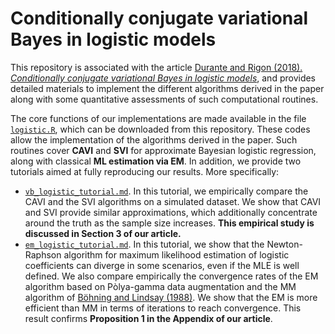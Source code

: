 
# Conditionally conjugate variational Bayes in logistic models


This repository is associated with the article [Durante and Rigon (2018). *Conditionally conjugate variational Bayes in logistic models*](https://arxiv.org/abs/1711.06999), and provides detailed materials to implement the different algorithms derived in the paper along with some quantitative assessments of such computational routines. 

The core functions of our implementations are made available in the file [`logistic.R`](https://github.com/tommasorigon/logisticVB/blob/master/logistic.R), which can be downloaded from this repository. These codes allow the implementation of the algorithms derived in the paper. Such routines cover **CAVI** and **SVI** for approximate Bayesian logistic regression, along with classical **ML estimation via EM**. In addition, we provide two tutorials aimed at fully reproducing our results. More specifically:

- [`vb_logistic_tutorial.md`](https://github.com/tommasorigon/logisticVB/blob/master/vb_logistic_tutorial.md). In this tutorial, we empirically compare the CAVI and the SVI algorithms on a simulated dataset. We show that CAVI and SVI provide similar approximations, which additionally concentrate around the truth as the sample size increases. **This empirical study is discussed in Section 3 of our article.**
- [`em_logistic_tutorial.md`](https://github.com/tommasorigon/logisticVB/blob/master/em_logistic_tutorial.md). In this tutorial, we show that the Newton-Raphson algorithm for maximum likelihood estimation of logistic coefficients can diverge in some scenarios, even if the MLE is well defined. We also compare empirically the convergence rates of the EM algorithm based on Pòlya-gamma data augmentation and the MM algorithm of [Böhning and Lindsay (1988)](https://link.springer.com/article/10.1007/BF00049423). We show that the EM is more efficient than MM in terms of iterations to reach convergence. This result confirms **Proposition 1 in the Appendix of our article**.
